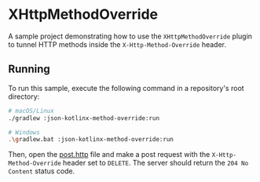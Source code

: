 # XHttpMethodOverride
A sample project demonstrating how to use the `XHttpMethodOverride` plugin to tunnel HTTP methods inside the `X-Http-Method-Override` header.

## Running
To run this sample, execute the following command in a repository's root directory:
```bash
# macOS/Linux
./gradlew :json-kotlinx-method-override:run

# Windows
.\gradlew.bat :json-kotlinx-method-override:run
```

Then, open the [post.http](post.http) file and make a post request with the `X-Http-Method-Override` header set to `DELETE`. The server should return the `204 No Content` status code.
